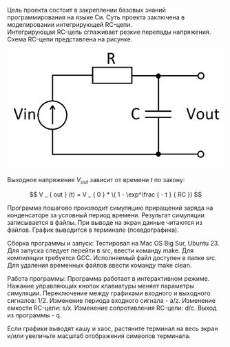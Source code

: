 Цель проекта состоит в закреплении базовых знаний программирования на языке Си. 
Суть проекта заключена в моделировании интегрирующей RC-цепи.  
Интегрирующая RC-цепь сглаживает резкие перепады напряжения. 
Схема RC-цепи представлена на рисунке.

![image](misc/images/Readme_1.jpg)

Выходное напряжение $V _ { out }$ зависит от времени $t$ по закону:

$$
V _ { out } (t) = V _ { 0 } * \( 1 - \exp^\frac { - t } { RC })
$$

Программа пошагово производит симуляцию приращений заряда на конденсаторе за условный период времени.
Результат симуляции записывается в файлы. При выводе на экран данные читаются из файлов. 
График выводится в терминале (псевдографика). 

Сборка программы и запуск: 
Тестировал на Mac OS Big Sur, Ubuntu 23. 
Для запуска следует перейти в src, ввести команду make. Для компиляции требуется GCC.
Исполняемый файл доступен в папке src. 
Для удаления временных файлов ввести команду make clean. 

Работа программы:
Программа работает в интерактивном режиме. 
Нажание управляющих кнопок клавиатуры меняет параметры симуляции.
Переключение между графиками входного и выходного сигналов: 1/2.
Изменение периода входного сигнала - a/z.
Изменение емкости RC-цепи: s/x.
Изменение сопротивления RC-цепи: d/c.
Выход из программы - q. 

Если графики выводят кашу и хаос, растяните терминал на весь экран и/или увеличьте масштаб отображения символов терминала.
